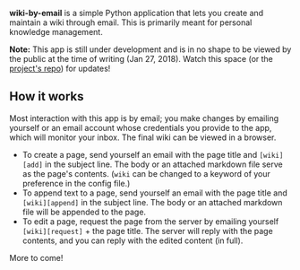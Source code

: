 **wiki-by-email** is a simple Python application that lets you create and maintain a wiki through email. This is primarily meant for personal knowledge management.

**Note:** This app is still under development and is in no shape to be viewed by the public at the time of writing (Jan 27, 2018). Watch this space (or the [project's repo](https://github.com/abithakt/wiki-by-email)) for updates!

## How it works

Most interaction with this app is by email; you make changes by emailing yourself or an email account whose credentials you provide to the app, which will monitor your inbox. The final wiki can be viewed in a browser.

* To create a page, send yourself an email with the page title and `[wiki][add]` in the subject line. The body or an attached markdown file serve as the page's contents. (`wiki` can be changed to a keyword of your preference in the config file.)
* To append text to a page, send yourself an email with the page title and `[wiki][append]` in the subject line. The body or an attached markdown file will be appended to the page.
* To edit a page, request the page from the server by emailing yourself `[wiki][request]` + the page title. The server will reply with the page contents, and you can reply with the edited content (in full).

More to come!
